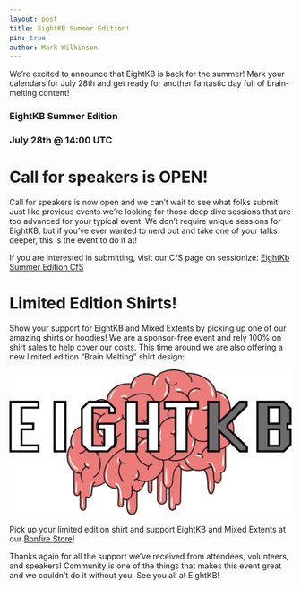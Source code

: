 ```yaml
---
layout: post
title: EightKB Summer Edition!
pin: true
author: Mark Wilkinson
---
```


We’re excited to announce that EightKB is back for the summer! Mark your calendars for July 28th and get ready for another fantastic day full of brain-melting content!

### EightKB Summer Edition
### July 28th @ 14:00 UTC

# Call for speakers is OPEN!
Call for speakers is now open and we can’t wait to see what folks submit! Just like previous events we’re looking for those deep dive sessions that are too advanced for your typical event. We don’t require unique sessions for EightKB, but if you’ve ever wanted to nerd out and take one of your talks deeper, this is the event to do it at!

If you are interested in submitting, visit our CfS page on sessionize: [EightKb Summer Edition CfS](https://sessionize.com/eightkb-july-2021)

# Limited Edition Shirts!
Show your support for EightKB and Mixed Extents by picking up one of our amazing shirts or hoodies! We are a sponsor-free event and rely 100% on shirt sales to help cover our costs. This time around we are also offering a new limited edition “Brain Melting” shirt design:

![EightKB Brain Shirt Design](/img/8kbbrains.png)

Pick up your limited edition shirt and support EightKB and Mixed Extents at our [Bonfire Store](https://www.bonfire.com/store/eightkb/)!

Thanks again for all the support we’ve received from attendees, volunteers, and speakers! Community is one of the things that makes this event great and we couldn’t do it without you. See you all at EightKB!
